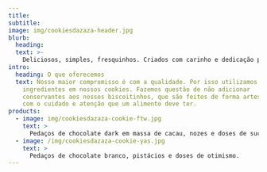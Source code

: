 ```yaml
---
title: 
subtitle: 
image: img/cookiesdazaza-header.jpg
blurb:
  heading: 
  text: >-
    Deliciosos, simples, fresquinhos. Criados com carinho e dedicação pela Zazá pra você. Aqui você sabe quem faz os cookies que você vai comer!
intro:
  heading: O que oferecemos
  text: Nosso maior compromisso é com a qualidade. Por isso utilizamos os melhores
    ingredientes em nossos cookies. Fazemos questão de não adicionar
    conservantes aos nossos biscoitinhos, que são feitos de forma artesanal e
    com o cuidado e atenção que um alimento deve ter.
products:
  - image: img/cookiesdazaza-cookie-ftw.jpg
    text: >
      Pedaços de chocolate dark em massa de cacau, nozes e doses de sucesso.
  - image: /img/cookiesdazaza-cookie-yas.jpg
    text: > 
      Pedaços de chocolate branco, pistácios e doses de otimismo.
---
```

